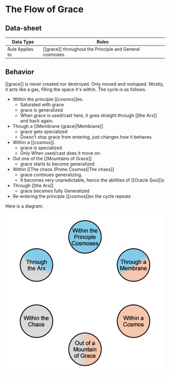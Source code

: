 # The Flow of Grace

## Data-sheet

| Data Type | Rules |
| --- | --- |
| Rule Applies to | [[grace]] throughout the Principle and General cosmoses. |

## Behavior

[[grace]] is never created nor destroyed. Only moved and reshaped. Mostly, it acts like a gas, filling the space it's within. The cycle is as follows.

- Within the principle [[cosmos]]es.
  - Saturated with grace
  - grace is generalized
  - When grace is used/cast here, it goes straight through [[the Arx]] and back again.
- Though a [[Membrane (grace)|Membrane]]
  - grace gets specialized
  - Doesn't stop grace from entering, just changes how it behaves.
- Within a [[cosmos]].
  - grace is specialized.
  - Only When used/cast does it move on.
- Out one of the [[Mountains of Grace]]
  - grace starts to become generalized
- Within [[The chaos (Prime Cosmos)|The chaos]]
  - grace continues generalizing.
  - It becomes very unpredictable, hence the abilities of [[Oracle Soul]]s
- Through [[the Arx]]
  - grace becomes fully Generalized
- Re-entering the principle [[cosmos]]es the cycle repeats

Here is a diagram:

![Flow of Grace](../Visual/FlowOfGrace.png)

